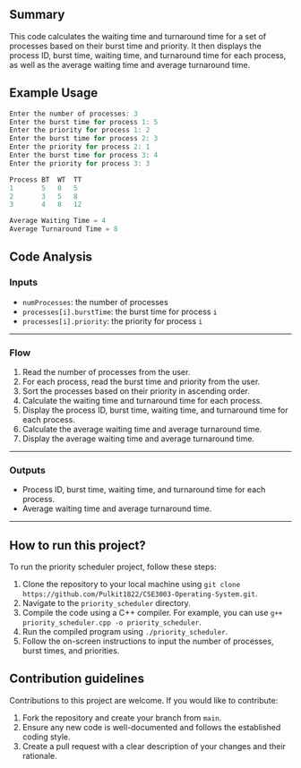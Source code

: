## Summary
This code calculates the waiting time and turnaround time for a set of processes based on their burst time and priority. It then displays the process ID, burst time, waiting time, and turnaround time for each process, as well as the average waiting time and average turnaround time.

## Example Usage
```cpp
Enter the number of processes: 3
Enter the burst time for process 1: 5
Enter the priority for process 1: 2
Enter the burst time for process 2: 3
Enter the priority for process 2: 1
Enter the burst time for process 3: 4
Enter the priority for process 3: 3

Process BT  WT  TT
1       5   0   5
2       3   5   8
3       4   8   12

Average Waiting Time = 4
Average Turnaround Time = 8
```

## Code Analysis
### Inputs
- `numProcesses`: the number of processes
- `processes[i].burstTime`: the burst time for process `i`
- `processes[i].priority`: the priority for process `i`
___
### Flow
1. Read the number of processes from the user.
2. For each process, read the burst time and priority from the user.
3. Sort the processes based on their priority in ascending order.
4. Calculate the waiting time and turnaround time for each process.
5. Display the process ID, burst time, waiting time, and turnaround time for each process.
6. Calculate the average waiting time and average turnaround time.
7. Display the average waiting time and average turnaround time.
___
### Outputs
- Process ID, burst time, waiting time, and turnaround time for each process.
- Average waiting time and average turnaround time.
___

## How to run this project?
To run the priority scheduler project, follow these steps:
1. Clone the repository to your local machine using `git clone https://github.com/Pulkit1822/CSE3003-Operating-System.git`.
2. Navigate to the `priority_scheduler` directory.
3. Compile the code using a C++ compiler. For example, you can use `g++ priority_scheduler.cpp -o priority_scheduler`.
4. Run the compiled program using `./priority_scheduler`.
5. Follow the on-screen instructions to input the number of processes, burst times, and priorities.

## Contribution guidelines
Contributions to this project are welcome. If you would like to contribute:
1. Fork the repository and create your branch from `main`.
2. Ensure any new code is well-documented and follows the established coding style.
3. Create a pull request with a clear description of your changes and their rationale.
